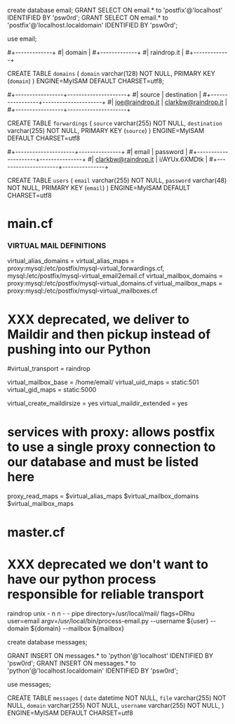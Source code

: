 create database email;
GRANT SELECT ON email.* to 'postfix'@'localhost' IDENTIFIED BY 'psw0rd';
GRANT SELECT ON email.* to 'postfix'@'localhost.localdomain' IDENTIFIED BY 'psw0rd';

use email;

#+-------------+
#| domain      |
#+-------------+
#| raindrop.it |
#+-------------+

CREATE TABLE `domains` (
  `domain` varchar(128) NOT NULL,
  PRIMARY KEY (`domain`)
) ENGINE=MyISAM DEFAULT CHARSET=utf8;


#+-----------------+---------------------+
#| source          | destination         |
#+-----------------+---------------------+
#| joe@raindrop.it | clarkbw@raindrop.it |
#+-----------------+---------------------+

CREATE TABLE `forwardings` (
  `source` varchar(255) NOT NULL,
  `destination` varchar(255) NOT NULL,
  PRIMARY KEY (`source`)
) ENGINE=MyISAM DEFAULT CHARSET=utf8

#+---------------------+---------------+
#| email               | password      |
#+---------------------+---------------+
#| clarkbw@raindrop.it | i/AYUx.6XMDtk |
#+---------------------+---------------+

CREATE TABLE `users` (
  `email` varchar(255) NOT NULL,
  `password` varchar(48) NOT NULL,
  PRIMARY KEY (`email`)
) ENGINE=MyISAM DEFAULT CHARSET=utf8


# main.cf

### VIRTUAL MAIL DEFINITIONS ###
virtual_alias_domains =
virtual_alias_maps = proxy:mysql:/etc/postfix/mysql-virtual_forwardings.cf, mysql:/etc/postfix/mysql-virtual_email2email.cf
virtual_mailbox_domains = proxy:mysql:/etc/postfix/mysql-virtual_domains.cf
virtual_mailbox_maps = proxy:mysql:/etc/postfix/mysql-virtual_mailboxes.cf

# XXX deprecated, we deliver to Maildir and then pickup instead of pushing into our Python
#virtual_transport = raindrop

virtual_mailbox_base = /home/email/
virtual_uid_maps = static:501
virtual_gid_maps = static:5000

virtual_create_maildirsize = yes
virtual_maildir_extended = yes


# services with proxy: allows postfix to use a single proxy connection to our database and must be listed here 
proxy_read_maps = $virtual_alias_maps $virtual_mailbox_domains $virtual_mailbox_maps

# master.cf
# XXX deprecated we don't want to have our python process responsible for reliable transport
raindrop  unix  -       n       n       -       -       pipe
  directory=/usr/local/mail/ flags=DRhu user=email argv=/usr/local/bin/process-email.py --username ${user} --domain ${domain} --mailbox ${mailbox}


create database messages;

GRANT INSERT ON messages.* to 'python'@'localhost' IDENTIFIED BY 'psw0rd';
GRANT INSERT ON messages.* to 'python'@'localhost.localdomain' IDENTIFIED BY 'psw0rd';

use messages;

CREATE TABLE `messages` (
  `date` datetime NOT NULL,
  `file` varchar(255) NOT NULL,
  `domain` varchar(255) NOT NULL,
  `username` varchar(255) NOT NULL,
) ENGINE=MyISAM DEFAULT CHARSET=utf8


